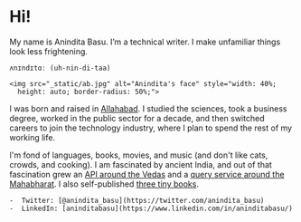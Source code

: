 # Hi!

My name is Anindita Basu. I’m a technical writer. I make unfamiliar things look less frightening.

```{admonition} How to pronounce my name
ʌnɪndɪtɑː (uh-nin-di-taa)
```
```{margin}
<img src="_static/ab.jpg" alt="Anindita's face" style="width: 40%;
  height: auto; border-radius: 50%;">
```

I was born and raised in [Allahabad](https://goo.gl/maps/3TMsUm9o7y1Ywoyq8). I studied the sciences, took a business degree, worked in the public sector for a decade, and then switched careers to join the technology industry, where I plan to spend the rest of my working life.

I'm fond of languages, books, movies, and music (and don't like cats, crowds, and cooking). I am fascinated by ancient India, and out of that fascination grew an [API around the Vedas](https://aninditabasu.github.io/indica/) and a [query service around the Mahabharat](https://mahabharat.onrender.com/). I also self-published [three tiny books](https://www.amazon.in/Anindita-Basu/e/B0754355DX).

```{admonition} Where to find me
-  Twitter: [@anindita_basu](https://twitter.com/anindita_basu)
-  LinkedIn: [aninditabasu](https://www.linkedin.com/in/aninditabasu/)
```